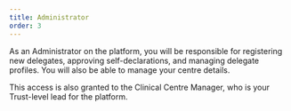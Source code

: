 ```yaml
---
title: Administrator
order: 3
---
```

As an Administrator on the platform, you will be responsible for registering new delegates, approving self-declarations, and managing delegate profiles. You will also be able to manage your centre details.

This access is also granted to the Clinical Centre Manager, who is your Trust-level lead for the platform.